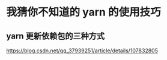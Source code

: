 # 我猜你不知道的 yarn 的使用技巧

## yarn 更新依赖包的三种方式

https://blog.csdn.net/qq_37939251/article/details/107832805
